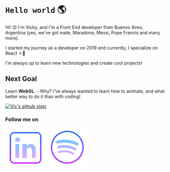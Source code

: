 # <code>Hello world</code> 🌎

Hi! 😊 I'm Vicky, and I'm a Front End developer from Buenos Aires, Argentina (yes, we've got mate, Maradona, Messi, Pope Francis and many more). </br>

I started my journey as a developer on 2019 and currently, I specialize on React ⚛️💖 </br>

I'm always up to learn new technologies and create cool projects! 

## Next Goal

Learn **WebGL**. - Why? I've always wanted to learn how to animate, and what better way to do it than with coding!

[![Vic's github stats](https://github-readme-stats.vercel.app/api?username=victoriasuarez97&hide=issues,contribs&show_icons=true&theme=material-palenight&count_private=true&hide_border=true)](https://github.com/anuraghazra/github-readme-stats)

### Follow me on

[![Linkedin](https://github.com/victoriasuarez97/victoriasuarez97/blob/master/img/icons8-linkedin.svg)](https://www.linkedin.com/in/victoria-suarez1997/)
[![Spotify](https://github.com/victoriasuarez97/victoriasuarez97/blob/master/img/icons8-spotify.svg)](https://open.spotify.com/user/11159839287?si=94d81aa329014e08)


